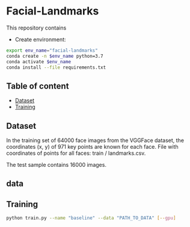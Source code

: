 # Facial-Landmarks

This repository contains 

* Create environment:
```bash
export env_name="facial-landmarks"
conda create -n $env_name python=3.7
conda activate $env_name
conda install --file requirements.txt
```
## Table of content

- [Dataset](#dataset)
- [Training](#train)

<a name="dataset"><h2>Dataset</h2></a>

In the training set of 64000 face images from the VGGFace dataset, the coordinates (x, y)
of 971 key points are known for each face. 
File with coordinates of points for all faces: train / landmarks.csv.

The test sample contains 16000 images.

<a name=" https://cloud.mail.ru/public/xPaB/twWLKix2c "><h2>data</h2></a>

<a name="train"><h2>Training</h2></a>
```bash
python train.py --name "baseline" --data "PATH_TO_DATA" [--gpu]
```

